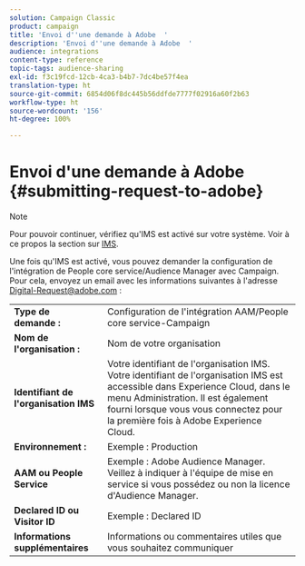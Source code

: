 ```yaml
---
solution: Campaign Classic
product: campaign
title: 'Envoi d''une demande à Adobe  '
description: 'Envoi d''une demande à Adobe  '
audience: integrations
content-type: reference
topic-tags: audience-sharing
exl-id: f3c19fcd-12cb-4ca3-b4b7-7dc4be57f4ea
translation-type: ht
source-git-commit: 6854d06f8dc445b56ddfde7777f02916a60f2b63
workflow-type: ht
source-wordcount: '156'
ht-degree: 100%

---
```


# Envoi d&#39;une demande à Adobe  {#submitting-request-to-adobe}

>[!NOTE]
>
>Pour pouvoir continuer, vérifiez qu&#39;IMS est activé sur votre système. Voir à ce propos la section sur [IMS](../../integrations/using/about-adobe-id.md).

Une fois qu&#39;IMS est activé, vous pouvez demander la configuration de l&#39;intégration de People core service/Audience Manager avec Campaign. Pour cela, envoyez un email avec les informations suivantes à l&#39;adresse [Digital-Request@adobe.com](mailto:Digital-Request@adobe.com) :

<table> 
 <tbody> 
  <tr> 
   <td> <strong>Type de demande :</strong><br /> </td> 
   <td> Configuration de l'intégration AAM/People core service-Campaign </td> 
  </tr> 
  <tr> 
   <td> <strong>Nom de l'organisation :</strong><br /> </td> 
   <td> Nom de votre organisation </td> 
  </tr> 
  <tr> 
   <td> <strong>Identifiant de l'organisation IMS</strong><br /> </td> 
   <td> Votre identifiant de l'organisation IMS. <br> Votre identifiant de l'organisation IMS est accessible dans Experience Cloud, dans le menu Administration. Il est également fourni lorsque vous vous connectez pour la première fois à Adobe Experience Cloud. </td> 
  </tr> 
  <tr> 
   <td> <strong>Environnement :</strong><br /> </td> 
   <td> Exemple : Production </td> 
  </tr> 
  <tr> 
   <td> <strong>AAM ou People Service</strong><br /> </td> 
   <td> Exemple : Adobe Audience Manager. Veillez à indiquer à l'équipe de mise en service si vous possédez ou non la licence d'Audience Manager.</td> 
  </tr> 
  <tr> 
   <td> <strong>Declared ID ou Visitor ID</strong><br /> </td> 
   <td> Exemple : Declared ID </td> 
  </tr> 
  <tr> 
   <td> <strong>Informations supplémentaires</strong><br /> </td> 
   <td> Informations ou commentaires utiles que vous souhaitez communiquer </td> 
  </tr> 
 </tbody> 
</table>
